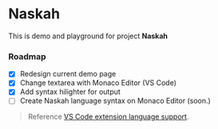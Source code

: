 # Naskah

This is demo and playground for project **Naskah**

### Roadmap

- [x] Redesign current demo page
- [x] Change textarea with Monaco Editor (VS Code)
- [x] Add syntax hilighter for output
- [ ] Create Naskah language syntax on Monaco Editor (soon.)

> Reference [VS Code extension language support](https://code.visualstudio.com/docs/extensionAPI/language-support).